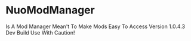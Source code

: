 # NuoModManager
 Is A Mod Manager Mean't To Make Mods Easy To Access
 Version 1.0.4.3
 Dev Build Use With Caution!
